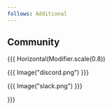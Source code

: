 ```yaml
---
follows: Additional
---
```


## Community

{{{ Horizontal(Modifier.scale(0.8))

{{{ Image("discord.png") }}}

{{{ Image("slack.png") }}}

}}}
